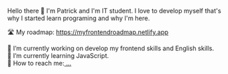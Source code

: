 Hello there 👋 I'm Patrick and I'm IT student. I love to develop myself that's why I started learn programing and why I'm here. 

🛣️ My roadmap: <link> https://myfrontendroadmap.netlify.app </link>

🔭 I’m currently working on develop my frontend skills and English skills. <br>
🌱 I’m currently learning JavaScript. <br>
📧 How to reach me:[ ...](https://www.linkedin.com/in/patryk-ruczyński-4ab5b6219/)

